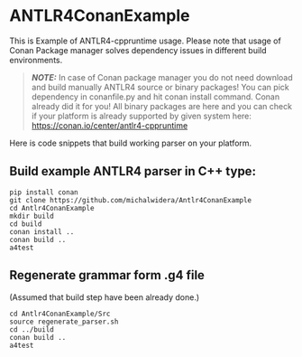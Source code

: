 # ANTLR4ConanExample

This is Example of ANTLR4-cppruntime usage.
Please note that usage of Conan Package manager solves dependency issues in different build environments.


> **_NOTE:_** In case of Conan package manager you do not need download and build manually ANTLR4 source or binary packages! You can pick dependency in conanfile.py and hit conan install command. Conan already did it for you! All binary packages are here and you can check if your platform is already supported by given system here: https://conan.io/center/antlr4-cppruntime


Here is code snippets that build working parser on your platform.

## Build example ANTLR4 parser in C++ type:

~~~
pip install conan
git clone https://github.com/michalwidera/Antlr4ConanExample
cd Antlr4ConanExample
mkdir build
cd build
conan install ..
conan build ..
a4test
~~~

## Regenerate grammar form .g4 file

(Assumed that build step have been already done.)

~~~
cd Antlr4ConanExample/Src
source regenerate_parser.sh
cd ../build
conan build ..
a4test
~~~
